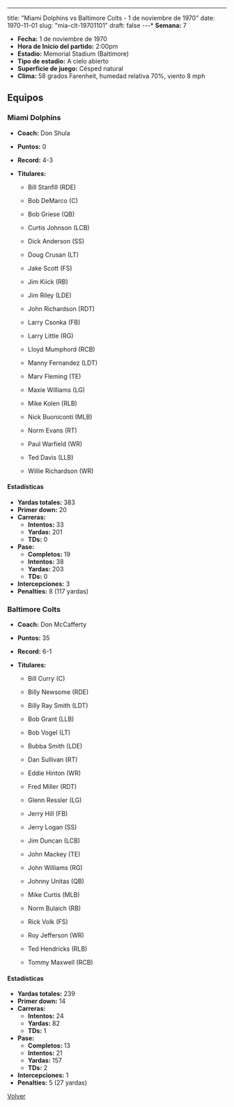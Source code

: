 ---
title: "Miami Dolphins vs Baltimore Colts - 1 de noviembre de 1970"
date: 1970-11-01
slug: "mia-clt-19701101"
draft: false
---* **Semana:** 7
* **Fecha:** 1 de noviembre de 1970
* **Hora de Inicio del partido:** 2:00pm
* **Estadio:** Memorial Stadium (Baltimore)
* **Tipo de estadio:** A cielo abierto
* **Superficie de juego:** Césped natural
* **Clima:** 58 grados Farenheit, humedad relativa 70%, viento 8 mph

## Equipos


### Miami Dolphins
* **Coach:** Don Shula
* **Puntos:** 0
* **Record:** 4-3
* **Titulares:** 

  * Bill Stanfill (RDE) 

  * Bob DeMarco (C) 

  * Bob Griese (QB) 

  * Curtis Johnson (LCB) 

  * Dick Anderson (SS) 

  * Doug Crusan (LT) 

  * Jake Scott (FS) 

  * Jim Kiick (RB) 

  * Jim Riley (LDE) 

  * John Richardson (RDT) 

  * Larry Csonka (FB) 

  * Larry Little (RG) 

  * Lloyd Mumphord (RCB) 

  * Manny Fernandez (LDT) 

  * Marv Fleming (TE) 

  * Maxie Williams (LG) 

  * Mike Kolen (RLB) 

  * Nick Buoniconti (MLB) 

  * Norm Evans (RT) 

  * Paul Warfield (WR) 

  * Ted Davis (LLB) 

  * Willie Richardson (WR) 

#### Estadísticas
* **Yardas totales:** 383
* **Primer down:** 20
* **Carreras:**
  * **Intentos:** 33
  * **Yardas:** 201
  * **TDs:** 0
* **Pase:**
  * **Completos:** 19
  * **Intentos:** 38
  * **Yardas:** 203
  * **TDs:** 0
* **Intercepciones:** 3
* **Penalties:** 8 (117 yardas)

### Baltimore Colts
* **Coach:** Don McCafferty
* **Puntos:** 35
* **Record:** 6-1
* **Titulares:** 

  * Bill Curry (C) 

  * Billy Newsome (RDE) 

  * Billy Ray Smith (LDT) 

  * Bob Grant (LLB) 

  * Bob Vogel (LT) 

  * Bubba Smith (LDE) 

  * Dan Sullivan (RT) 

  * Eddie Hinton (WR) 

  * Fred Miller (RDT) 

  * Glenn Ressler (LG) 

  * Jerry Hill (FB) 

  * Jerry Logan (SS) 

  * Jim Duncan (LCB) 

  * John Mackey (TE) 

  * John Williams (RG) 

  * Johnny Unitas (QB) 

  * Mike Curtis (MLB) 

  * Norm Bulaich (RB) 

  * Rick Volk (FS) 

  * Roy Jefferson (WR) 

  * Ted Hendricks (RLB) 

  * Tommy Maxwell (RCB) 

#### Estadísticas
* **Yardas totales:** 239
* **Primer down:** 14
* **Carreras:**
  * **Intentos:** 24
  * **Yardas:** 82
  * **TDs:** 1
* **Pase:**
  * **Completos:** 13
  * **Intentos:** 21
  * **Yardas:** 157
  * **TDs:** 2
* **Intercepciones:** 1
* **Penalties:** 5 (27 yardas)


[Volver](/historia/1970)
